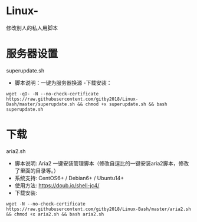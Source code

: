 # Linux-
修改别人的私人用脚本

# 服务器设置
superupdate.sh
- 脚本说明：一键为服务器换源
-下载安装：
```
wget -qO- -N --no-check-certificate https://raw.githubusercontent.com/gitby2018/Linux-Bash/master/superupdate.sh && chmod +x superupdate.sh && bash superupdate.sh
```

# 下载
aria2.sh
- 脚本说明: Aria2 一键安装管理脚本（修改自逗比的一键安装aria2脚本，修改了里面的目录等。）
- 系统支持: CentOS6+ / Debian6+ / Ubuntu14+
- 使用方法: https://doub.io/shell-jc4/
- 下载安装:
```
wget -N --no-check-certificate https://raw.githubusercontent.com/gitby2018/Linux-Bash/master/aria2.sh && chmod +x aria2.sh && bash aria2.sh
```

